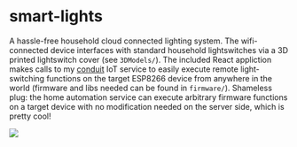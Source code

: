 # smart-lights
A hassle-free household cloud connected lighting system. The wifi-connected device interfaces with standard household lightswitches via a 3D printed lightswitch cover (see `3DModels/`). The included React appliction makes calls to my [conduit](https://github.com/suyashkumar/conduit) IoT service to easily execute remote light-switching functions on the target ESP8266 device from anywhere in the world (firmware and libs needed can be found in `firmware/`). Shameless plug: the home automation service can execute arbitrary firmware functions on a target device with no modification needed on the server side, which is pretty cool!


![](img/lightswitch.gif)
